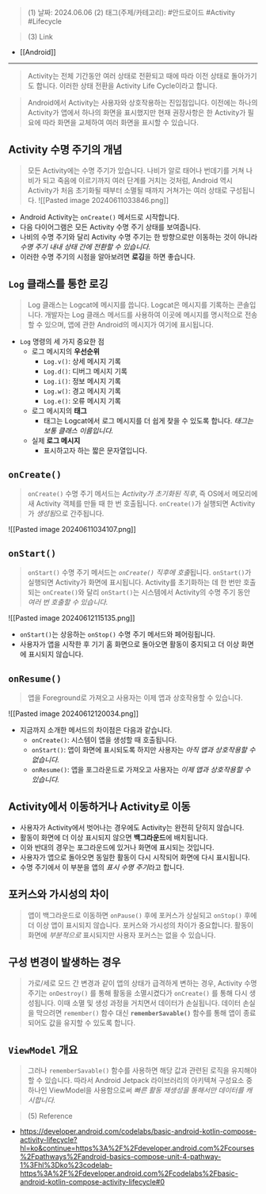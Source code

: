 >(1) 날짜: 2024.06.06
>(2) 태그(주제/카테고리): #안드로이드 #Activity #Lifecycle

>(3) Link
- [[Android]]
---

> Activity는 전체 기간동안 여러 상태로 전환되고 때에 따라 이전 상태로 돌아가기도 합니다. 이러한 상태 전환을 Activity Life Cycle이라고 합니다.

> Android에서 Activity는 사용자와 상호작용하는 진입점입니다. 이전에는 하나의 Activity가 앱에서 하나의 화면을 표시했지만 현재 권장사항은 한 Activity가 필요에 따라 화면을 교체하여 여러 화면을 표시할 수 있습니다.


## Activity 수명 주기의 개념
> 모든 Activity에는 수명 주기가 있습니다. 나비가 알로 태어나 번데기를 거쳐 나비가 되고 죽음에 이르기까지 여러 단계를 거치는 것처럼, Android 역시 Activity가 처음 초기화될 때부터 소멸될 때까지 거쳐가는 여러 상태로 구성됩니다.
![[Pasted image 20240611033846.png]]

- Android Activity는 `onCreate()` 메서드로 시작합니다.
- 다음 다이어그램은 모든 Activity 수명 주기 상태를 보여줍니다.
- 나비의 수명 주기와 달리 Activity 수명 주기는 한 방향으로만 이동하는 것이 아니라 *수명 주기 내내 상태 간에 전환할 수 있습니다.*
- 이러한 수명 주기의 시점을 알아보려면 **로깅**을 하면 좋습니다.


## `Log` 클래스를 통한 로깅
> Log 클래스는 Logcat에 메시지를 씁니다. Logcat은 메시지를 기록하는 콘솔입니다. 개발자는 Log 클래스 메서드를 사용하여 이곳에 메시지를 명시적으로 전송할 수 있으며, 앱에 관한 Android의 메시지가 여기에 표시됩니다.

- `Log` 명령의 세 가지 중요한 점
	- 로그 메시지의 **우선순위**
		- `Log.v()`: 상세 메시지 기록
		- `Log.d()`: 디버그 메시지 기록
		- `Log.i()`: 정보 메시지 기록
		- `Log.w()`: 경고 메시지 기록
		- `Log.e()`: 오류 메시지 기록
	- 로그 메시지의 **태그**
		- 태그는 Logcat에서 로그 메시지를 더 쉽게 찾을 수 있도록 합니다. *태그는 보통 클래스 이름입니다.*
	- 실제 **로그 메시지**
		- 표시하고자 하는 짧은 문자열입니다.


## `onCreate()`
> `onCreate()` 수명 주기 메서드는 *Activity가 초기화된 직후*, 즉 OS에서 메모리에 새 Activity 객체를 만들 때 한 번 호출됩니다. `onCreate()`가 실행되면 Activity가 *생성됨*으로 간주됩니다.

![[Pasted image 20240611034107.png]]


## `onStart()`
> `onStart()` 수명 주기 메서드는 *`onCreate()` 직후에 호출*됩니다. `onStart()`가 실행되면 Activity가 화면에 표시됩니다. Activity를 초기화하는 데 한 번만 호출되는 `onCreate()`와 달리 `onStart()`는 시스템에서 Activity의 수명 주기 동안 *여러 번 호출할 수 있습니다.*

![[Pasted image 20240612115135.png]]
- `onStart()`는 상응하는 `onStop()` 수명 주기 메서드와 페어링됩니다.
- 사용자가 앱을 시작한 후 기기 홈 화면으로 돌아오면 활동이 중지되고 더 이상 화면에 표시되지 않습니다.


## `onResume()`
> 앱을 Foreground로 가져오고 사용자는 이제 앱과 상호작용할 수 있습니다.

![[Pasted image 20240612120034.png]]
- 지금까지 소개한 메서드의 차이점은 다음과 같습니다.
	- `onCreate()`: 시스템이 앱을 생성할 때 호출됩니다.
	- `onStart()`: 앱이 화면에 표시되도록 하지만 사용자는 *아직 앱과 상호작용할 수 없습니다.*
	- `onResume()`: 앱을 포그라운드로 가져오고 사용자는 *이제 앱과 상호작용할 수 있습니다.*


## Activity에서 이동하거나 Activity로 이동
- 사용자가 Activity에서 벗어나는 경우에도 Activity는 완전히 닫히지 않습니다.
- 활동이 화면에 더 이상 표시되지 않으면 **백그라운드**에 배치됩니다.
- 이와 반대의 경우는 포그라운드에 있거나 화면에 표시되는 것입니다.
- 사용자가 앱으로 돌아오면 동일한 활동이 다시 시작되어 화면에 다시 표시됩니다.
- 수명 주기에서 이 부분을 앱의 *표시 수명 주기*라고 합니다.


## 포커스와 가시성의 차이
> 앱이 백그라운드로 이동하면 `onPause()` 후에 포커스가 상실되고 `onStop()` 후에 더 이상 앱이 표시되지 않습니다. 포커스와 가시성의 차이가 중요합니다. 활동이 화면에 _부분적으로_ 표시되지만 사용자 포커스는 없을 수 있습니다.


## 구성 변경이 발생하는 경우
> 가로/세로 모드 간 변경과 같이 앱의 상태가 급격하게 변하는 경우, Activity 수명 주기는 `onDestroy()` 를 통해 활동을 소멸시켰다가 `onCreate()` 를 통해 다시 생성됩니다. 이때 소멸 및 생성 과정을 거치면서 데이터가 손실됩니다. 데이터 손실을 막으려면 `remember()` 함수 대신 **`rememberSavable()`** 함수를 통해 앱이 종료되어도 값을 유지할 수 있도록 합니다.


## `ViewModel` 개요
> 그러나 `rememberSavable()` 함수를 사용하면 해당 값과 관련된 로직을 유지해야 할 수 있습니다. 따라서 Android Jetpack 라이브러리의 아키텍쳐 구성요소 중 하나인 ViewModel을 사용함으로써 *빠른 활동 재생성을 통해서만 데이터를 캐시합니다.*


>(5) Reference
- https://developer.android.com/codelabs/basic-android-kotlin-compose-activity-lifecycle?hl=ko&continue=https%3A%2F%2Fdeveloper.android.com%2Fcourses%2Fpathways%2Fandroid-basics-compose-unit-4-pathway-1%3Fhl%3Dko%23codelab-https%3A%2F%2Fdeveloper.android.com%2Fcodelabs%2Fbasic-android-kotlin-compose-activity-lifecycle#0